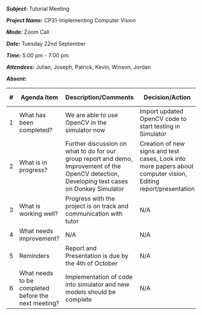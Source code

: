 ***Subject:*** Tutorial Meeting

***Project Name:*** CP31-Implementing Computer Vision

***Mode:*** Zoom Call

***Date:*** Tuesday 22nd September

***Time:*** 5:00 pm - 7:00 pm

***Attendees:*** Julian, Joseph, Patrick, Kevin, Winson, Jordan

***Absent:*** 


|#|Agenda Item |Description/Comments                                                                                   |Decision/Action|Who?|Items for escalation|
|-|-|-|-|-|-|
|1|What has been completed?|We are able to use OpenCV in the simulator now| Import updated OpenCV code to start testing in Simulator|Patrick|Discuss further if it doesn't work|
|2|What is in progress?|Further discussion on what to do for our group report and demo, Improvement of the OpenCV detection, Developing test cases on Donkey Simulator|Creation of new signs and test cases, Look into more papers about computer vision, Editing report/presentation|All|N/A|
|3|What is working well?|Progress with the project is on track and communication with tutor|N/A|N/A|N/A|
|4|What needs improvement? |N/A|N/A|N/A|N/A|
|5|Reminders|Report and Presentation is due by the 4th of October|N/A|N/A|N/A|
|6|What needs to be completed before the next meeting?|Implementation of code into simulator and new models should be complete|N/A|N/A|N/A|